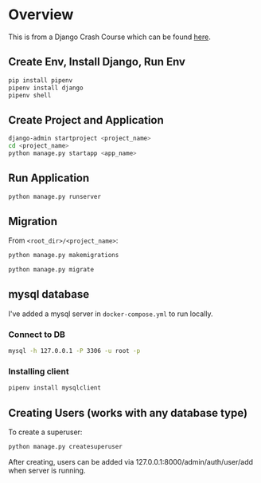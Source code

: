 # Overview
This is from a Django Crash Course which can be found [here](https://www.youtube.com/watch?v=0roB7wZMLqI&ab_channel=freeCodeCamp.org).

## Create Env, Install Django, Run Env
```sh
pip install pipenv
pipenv install django
pipenv shell
```

## Create Project and Application
```sh
django-admin startproject <project_name>
cd <project_name>
python manage.py startapp <app_name>
```

## Run Application
```sh
python manage.py runserver
```

## Migration
From `<root_dir>/<project_name>`:
```sh
python manage.py makemigrations

python manage.py migrate
```

## mysql database
I've added a mysql server in `docker-compose.yml` to run locally.
### Connect to DB
```sh
mysql -h 127.0.0.1 -P 3306 -u root -p
```
### Installing client
```sh
pipenv install mysqlclient
```

## Creating Users (works with any database type)
To create a superuser:
```sh
python manage.py createsuperuser
```
After creating, users can be added via 127.0.0.1:8000/admin/auth/user/add when server is running.